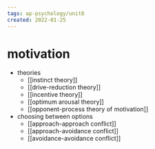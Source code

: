 ```yaml
---
tags: ap-psychology/unit8 
created: 2022-01-25
---
```


# motivation

- theories
	- [[instinct theory]]
	- [[drive-reduction theory]]
	- [[incentive theory]]
	- [[optimum arousal theory]]
	- [[opponent-process theory of motivation]]
- choosing between options
	- [[approach-approach conflict]]
	- [[approach-avoidance conflict]]
	- [[avoidance-avoidance conflict]]

<!---->